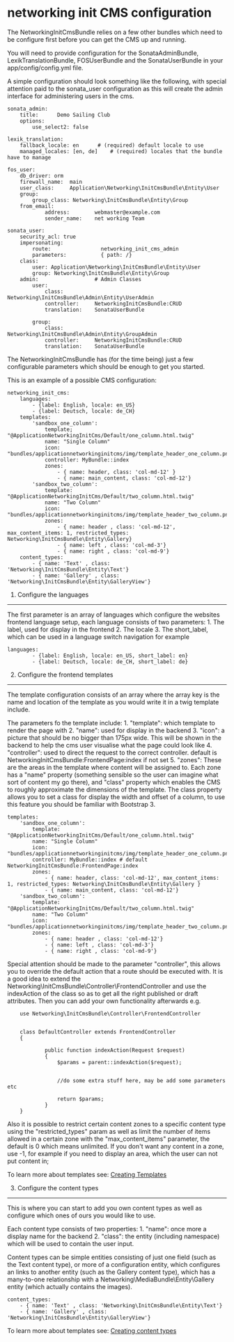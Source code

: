 networking init CMS configuration
=================================
The NetworkingInitCmsBundle relies on a few other bundles which need to be configure first before you can get the CMS
up and running.

You will need to provide configuration for the SonataAdminBundle, LexikTranslationBundle, FOSUserBundle and the SonataUserBundle
in your app/config/config.yml file.

A simple configuration should look something like the following, with special attention paid to the sonata_user configuration
as this will create the admin interface for administering users in the cms.


```
sonata_admin:
    title:      Demo Sailing Club
    options:
        use_select2: false

lexik_translation:
    fallback_locale: en      # (required) default locale to use
    managed_locales: [en, de]    # (required) locales that the bundle have to manage

fos_user:
    db_driver: orm
    firewall_name:  main
    user_class:     Application\Networking\InitCmsBundle\Entity\User
    group:
        group_class: Networking\InitCmsBundle\Entity\Group
    from_email:
            address:        webmaster@example.com
            sender_name:    net working Team

sonata_user:
    security_acl: true
    impersonating:
        route:                networking_init_cms_admin
        parameters:           { path: /}
    class:
        user: Application\Networking\InitCmsBundle\Entity\User
        group: Networking\InitCmsBundle\Entity\Group
    admin:                  # Admin Classes
        user:
            class:          Networking\InitCmsBundle\Admin\Entity\UserAdmin
            controller:     NetworkingInitCmsBundle:CRUD
            translation:    SonataUserBundle

        group:
            class:          Networking\InitCmsBundle\Admin\Entity\GroupAdmin
            controller:     NetworkingInitCmsBundle:CRUD
            translation:    SonataUserBundle
```

The NetworkingInitCmsBundle has (for the time being) just a few configurable parameters which should be enough to
get you started.

This is an example of a possible CMS configuration:

```
networking_init_cms:
    languages:
        - {label: English, locale: en_US}
        - {label: Deutsch, locale: de_CH}
    templates:
        'sandbox_one_column':
            template; "@ApplicationNetworkingInitCms/Default/one_column.html.twig"
            name: "Single Column"
            icon: "bundles/applicationnetworkinginitcms/img/template_header_one_column.png"
            controller: MyBundle::index
            zones:
                - { name: header, class: 'col-md-12' }
                - { name: main_content, class: 'col-md-12'}
        'sandbox_two_column':
            template: "@ApplicationNetworkingInitCms/Default/two_column.html.twig"
            name: "Two Column"
            icon: "bundles/applicationnetworkinginitcms/img/template_header_two_column.png"
            zones:
                - { name: header , class: 'col-md-12', max_content_items: 1, restricted_types: Networking\InitCmsBundle\Entity\Gallery}
                - { name: left , class: 'col-md-3'}
                - { name: right , class: 'col-md-9'}
    content_types:
        - { name: 'Text' , class: 'Networking\InitCmsBundle\Entity\Text'}
        - { name: 'Gallery' , class: 'Networking\InitCmsBundle\Entity\GalleryView'}
```


1) Configure the languages
--------------------------
The first parameter is an array of languages which configure the websites frontend language setup, each
language consists of two parameters:
    1. The label, used for display in the frontend
    2. The locale
    3. The short_label, which can be used in a language switch navigation for example

```
languages:
        - {label: English, locale: en_US, short_label: en}
        - {label: Deutsch, locale: de_CH, short_label: de}
```

2) Configure the frontend templates
-----------------------------------

The template configuration consists of an array where the array key is the name and location of the template
as you would write it in a twig template include.

The parameters fo the template include:
    1. "template": which template to render the page with
    2. "name": used for display in the backend
    3. "icon": a picture that should be no bigger than 175px wide. This will be shown in the backend to help
        the cms user visualise what the page could look like
    4. "controller": used to direct the request to the correct controller. default is NetworkingInitCmsBundle:FrontendPage:index
        if not set
    5. "zones": These are the areas in the template where content will be assigned to. Each zone has a "name" property
        (something sensible so the user can imagine what sort of content my go there), and "class" property which enables
        the CMS to roughly approximate the dimensions of the template. The class property allows you to set a class for
        display the width and offset of a column, to use this feature you should be familiar with Bootstrap 3.

```
templates:
    'sandbox_one_column':
        template: "@ApplicationNetworkingInitCms/Default/one_column.html.twig"
        name: "Single Column"
        icon: "bundles/applicationnetworkinginitcms/img/template_header_one_column.png"
        controller: MyBundle::index # default NetworkingInitCmsBundle:FrontendPage:index
        zones:
            - { name: header, class: 'col-md-12', max_content_items: 1, restricted_types: Networking\InitCmsBundle\Entity\Gallery }
            - { name: main_content, class: 'col-md-12'}
    'sandbox_two_column':
        template: "@ApplicationNetworkingInitCms/Default/two_column.html.twig"
        name: "Two Column"
        icon: "bundles/applicationnetworkinginitcms/img/template_header_two_column.png"
        zones:
            - { name: header , class: 'col-md-12'}
            - { name: left , class: 'col-md-3'}
            - { name: right , class: 'col-md-9'}
```

Special attention should be made to the parameter "controller", this allows you to override the default action that a route
should be executed with. It is a good idea to extend the Networking\InitCmsBundle\Controller\FrontendController and use
the indexAction of the class so as to get all the right published or draft attributes. Then you can add your own functionality
afterwards e.g.

```
    use Networking\InitCmsBundle\Controller\FrontendController


    class DefaultController extends FrontendController
    {

            public function indexAction(Request $request)
            {
                $params = parent::indexAction($request);


                //do some extra stuff here, may be add some parameters etc

                return $params;
            }
    }
```

Also it is possible to restrict certain content zones to a specific content type using the "restricted_types" param
as well as limit the number of items allowed in a certain zone with the "max_content_items" parameter, the default is 0 which
means unlimited. If you don't want any content in a zone, use -1, for example if you need to display an area, which the user can not put content in;

To learn more about templates see:
[Creating Templates](templates.md)

3) Configure the content types
------------------------------

This is where you can start to add you own content types as well as configure which ones of ours you would like to use.

Each content type consists of two properties:
    1. "name": once more a display name for the backend
    2. "class": the entity (including namespace) which will be used to contain the user input.

Content types can be simple entities consisting of just one field (such as the Text content type), or more of a
configuration entity, which configures an links to another entity (such as the Gallery content type), which has a
many-to-one relationship with a Networking\MediaBundle\Entity\Gallery entity (which actually contains the images).

```
content_types:
    - { name: 'Text' , class: 'Networking\InitCmsBundle\Entity\Text'}
    - { name: 'Gallery' , class: 'Networking\InitCmsBundle\Entity\GalleryView'}
```

To learn more about templates see:
[Creating content types](content_types.md)
